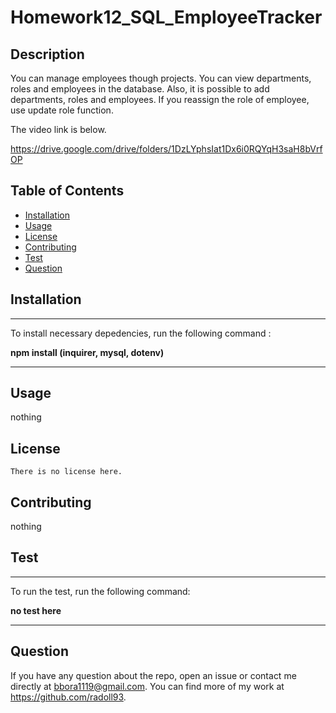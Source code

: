 # Homework12_SQL_EmployeeTracker


## Description 

You can manage employees though projects. You can view departments, roles and employees in the database. Also, it is possible to add departments, roles and employees. If you reassign the role of employee, use update role function.

The video link is below.

https://drive.google.com/drive/folders/1DzLYphsIat1Dx6i0RQYqH3saH8bVrfOP

## Table of Contents 

- [Installation](#Installation)
- [Usage](#Usage)
- [License](#License)
- [Contributing](#Contributing)
- [Test](#Test)
- [Question](#Question)



## Installation

  ---
  To install necessary depedencies, run the following command :
  
  **npm install (inquirer, mysql, dotenv)**

  ---

## Usage

  nothing



## License

    There is no license here.
    

## Contributing

nothing


## Test

  ---
  To run the test, run the following command:
  
  **no test here**

  ---

## Question

If you have any question about the repo, open an issue or contact me directly at bbora1119@gmail.com. You can find more of my work at https://github.com/radoll93.




